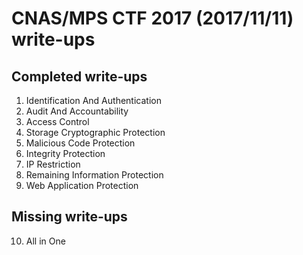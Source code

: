 # CNAS/MPS CTF 2017 (2017/11/11) write-ups
## Completed write-ups
1. Identification And Authentication
2. Audit And Accountability
3. Access Control
4. Storage Cryptographic Protection
5. Malicious Code Protection
6. Integrity Protection
7. IP Restriction
8. Remaining Information Protection
9. Web Application Protection

## Missing write-ups
10. All in One
